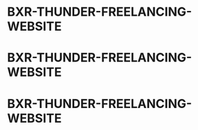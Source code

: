# BXR-THUNDER-FREELANCING-WEBSITE
# BXR-THUNDER-FREELANCING-WEBSITE
# BXR-THUNDER-FREELANCING-WEBSITE
